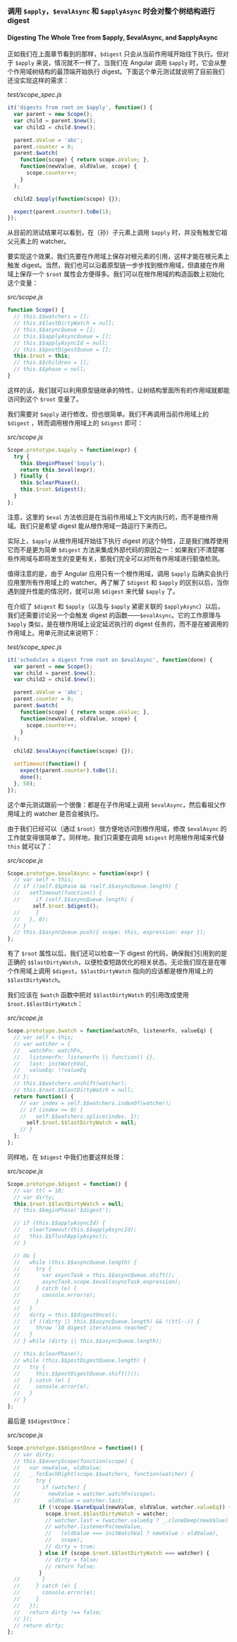 ### 调用 `$apply`，`$evalAsync` 和 `$applyAsync` 时会对整个树结构进行 digest

#### Digesting The Whole Tree from $apply, $evalAsync, and $applyAsync

正如我们在上面章节看到的那样，`$digest` 只会从当前作用域开始往下执行。但对于 `$apply` 来说，情况就不一样了。当我们在 Angular 调用 `$apply` 时，它会从整个作用域树结构的最顶端开始执行 digest。下面这个单元测试就说明了目前我们还没实现这样的需求：

_test/scope\_spec.js_

```js
it('digests from root on $apply', function() {
  var parent = new Scope();
  var child = parent.$new();
  var child2 = child.$new();

  parent.aValue = 'abc';
  parent.counter = 0;
  parent.$watch(
    function(scope) { return scope.aValue; },
    function(newValue, oldValue, scope) {
      scope.counter++;
    }
  );

  child2.$apply(function(scope) {});

  expect(parent.counter).toBe(1);
});
```

从目前的测试结果可以看到，在（孙）子元素上调用 `$apply` 时，并没有触发它祖父元素上的 watcher。

要实现这个效果，我们先要在作用域上保存对根元素的引用，这样才能在根元素上触发 digest。当然，我们也可以沿着原型链一步步找到根作用域，但直接在作用域上保存一个 `$root` 属性会方便得多。我们可以在根作用域的构造函数上初始化这个变量：

_src/scope.js_

```js
function Scope() {
  // this.$$watchers = [];
  // this.$$lastDirtyWatch = null;
  // this.$$asyncQueue = [];
  // this.$$applyAsyncQueue = [];
  // this.$$applyAsyncId = null;
  // this.$$postDigestQueue = [];
  this.$root = this;
  // this.$$children = [];
  // this.$$phase = null;
}
```

这样的话，我们就可以利用原型链继承的特性，让树结构里面所有的作用域就都能访问到这个 `$root` 变量了。

我们需要对 `$apply` 进行修改，但也很简单。我们不再调用当前作用域上的 `$digest` ，转而调用根作用域上的 `$digest` 即可：

_src/scope.js_

```js
Scope.prototype.$apply = function(expr) {
  try {
    this.$beginPhase('$apply');
    return this.$eval(expr);
  } finally {
    this.$clearPhase();
    this.$root.$digest();
  }
};
```

注意，这里的 `$eval` 方法依旧是在当前作用域上下文内执行的，而不是根作用域。我们只是希望 digest 能从根作用域一路运行下来而已。

实际上，`$apply` 从根作用域开始往下执行 digest 的这个特性，正是我们推荐使用它而不是更为简单 `$digest` 方法来集成外部代码的原因之一：如果我们不清楚哪些作用域与即将发生的变更有关，那我们完全可以对所有作用域进行脏值检测。

值得注意的是，由于 Angular 应用只有一个根作用域，调用 `$apply` 后确实会执行应用里所有作用域上的 watcher。再了解了 `$digest` 和 `$apply` 的区别以后，当你遇到提升性能的情况时，就可以用 `$digest` 来代替 `$apply` 了。

在介绍了 `$digest` 和 `$apply`（以及与 `$apply` 紧密关联的 `$applyAsync`）以后，我们还需要讨论另一个会触发 digest 的函数——`$evalAsync`。它的工作原理与 `$apply` 类似，是在根作用域上设定延迟执行的 digest 任务的，而不是在被调用的作用域上。用单元测试来说明下：

_test/scope\_spec.js_

```js
it('schedules a digest from root on $evalAsync', function(done) {
  var parent = new Scope();
  var child = parent.$new();
  var child2 = child.$new();

  parent.aValue = 'abc';
  parent.counter = 0;
  parent.$watch(
    function(scope) { return scope.aValue; },
    function(newValue, oldValue, scope) {
      scope.counter++;
    }
  );

  child2.$evalAsync(function(scope) {});

  setTimeout(function() {
    expect(parent.counter).toBe(1);
    done();
  }, 50);
});
```

这个单元测试跟前一个很像：都是在子作用域上调用 `$evalAsync`，然后看祖父作用域上的 watcher 是否会被执行。

由于我们已经可以（通过 `$root`）很方便地访问到根作用域，修改 `$evalAsync` 的工作就变得很简单了。同样地，我们只需要在调用 `$digest` 时用根作用域来代替 `this` 就可以了：

_src/scope.js_

```js
Scope.prototype.$evalAsync = function(expr) {
  // var self = this;
  // if (!self.$$phase && !self.$$asyncQueue.length) {
  //   setTimeout(function() {
  //     if (self.$$asyncQueue.length) {
        self.$root.$digest();
  //     }
  //   }, 0);
  // }
  // this.$$asyncQueue.push({ scope: this, expression: expr });
};
```

有了 `$root` 属性以后，我们还可以检查一下 digest 的代码，确保我们引用到的是正确的 `$$lastDirtyWatch`，以便检查短路优化的相关状态。无论我们现在是在哪个作用域上调用 `$digest`，`$$lastDirtyWatch` 指向的应该都是根作用域上的 `$$lastDirtyWatch`。

我们应该在 `$watch` 函数中把对 `$$lastDirtyWatch` 的引用改成使用 `$root.$$lastDirtyWatch`：

_src/scope.js_

```js
Scope.prototype.$watch = function(watchFn, listenerFn, valueEq) {
  // var self = this;
  // var watcher = {
  //   watchFn: watchFn,
  //   listenerFn: listenerFn || function() {},
  //   last: initWatchVal,
  //   valueEq: !!valueEq
  // };
  // this.$$watchers.unshift(watcher);
  // this.$root.$$lastDirtyWatch = null;
  return function() {
    // var index = self.$$watchers.indexOf(watcher);
    // if (index >= 0) {
    //   self.$$watchers.splice(index, 1);
      self.$root.$$lastDirtyWatch = null;
    // }
  };
};
```

同样地，在 `$digest` 中我们也要这样处理：

_src/scope.js_

```js
Scope.prototype.$digest = function() {
  // var ttl = 10;
  // var dirty;
  this.$root.$$lastDirtyWatch = null;
  // this.$beginPhase('$digest');

  // if (this.$$applyAsyncId) {
  //   clearTimeout(this.$$applyAsyncId);
  //   this.$$flushApplyAsync();
  // }

  // do {
  //   while (this.$$asyncQueue.length) {
  //     try {
  //       var asyncTask = this.$$asyncQueue.shift();
  //       asyncTask.scope.$eval(asyncTask.expression);
  //     } catch (e) {
  //       console.error(e);
  //     }
  //   }
  //   dirty = this.$$digestOnce();
  //   if ((dirty || this.$$asyncQueue.length) && !(ttl--)) {
  //     throw '10 digest iterations reached';
  //   }
  // } while (dirty || this.$$asyncQueue.length);

  // this.$clearPhase();
  // while (this.$$postDigestQueue.length) {
  //   try {
  //     this.$$postDigestQueue.shift()();
  //   } catch (e) {
  //     console.error(e);
  //   }
  // }
};
```

最后是 `$$digestOnce`：

_src/scope.js_

```js
Scope.prototype.$$digestOnce = function() {
  // var dirty;
  // this.$$everyScope(function(scope) {
  //   var newValue, oldValue;
  //   _.forEachRight(scope.$$watchers, function(watcher) {
  //     try {
  //       if (watcher) {
  //         newValue = watcher.watchFn(scope);
  //         oldValue = watcher.last;
          if (!scope.$$areEqual(newValue, oldValue, watcher.valueEq)) {
            scope.$root.$$lastDirtyWatch = watcher;
            // watcher.last = (watcher.valueEq ? _.cloneDeep(newValue) : newValue);
            // watcher.listenerFn(newValue,
            //   (oldValue === initWatchVal ? newValue : oldValue),
            //   scope);
            // dirty = true;
          } else if (scope.$root.$$lastDirtyWatch === watcher) {
            // dirty = false;
            // return false;
          }
  //       }
  //     } catch (e) {
  //       console.error(e);
  //     }
  //   });
  //   return dirty !== false;
  // });
  // return dirty;
};
```



